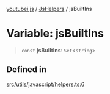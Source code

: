 [youtubei.js](../../../README.md) / [JsHelpers](../README.md) / jsBuiltIns

# Variable: jsBuiltIns

> `const` **jsBuiltIns**: `Set`\<`string`\>

## Defined in

[src/utils/javascript/helpers.ts:6](https://github.com/LuanRT/YouTube.js/blob/af92984523f90200a18314b94478a2697c9deab0/src/utils/javascript/helpers.ts#L6)

